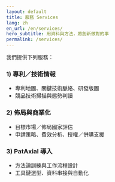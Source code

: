 ```yaml
---
layout: default
title: 服務 Services
lang: zh
en_url: /en/services/
hero_subtitle: 用資料與方法，將創新做對的事
permalink: /services/
---
```



我們提供下列服務：

### 1) 專利／技術情報
- 專利地圖、關鍵技術脈絡、研發版圖
- 競品技術掃描與態勢判讀

### 2) 佈局與商業化
- 目標市場／佈局國家評估
- 申請策略、費效分析、授權／併購支援

### 3) PatAxial 導入
- 方法論訓練與工作流程設計
- 工具鏈選型、資料串接與自動化
